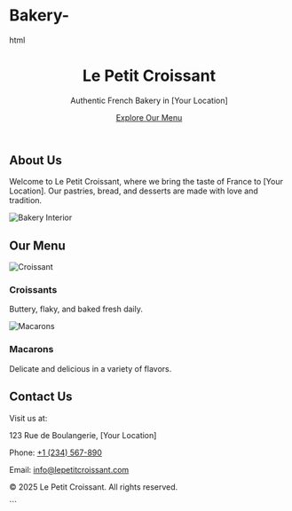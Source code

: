 # Bakery-
html
<!DOCTYPE html>
<html lang="en">
<head>
  <meta charset="UTF-8">
  <meta name="viewport" content="width=device-width, initial-scale=1.0">
  <title>Le Petit Croissant - French Bakery</title>
  <link rel="stylesheet" href="styles.css">
</head>
<body>
  <!-- Header Section -->
  <header>
    <div class="container">
      <h1>Le Petit Croissant</h1>
      <p>Authentic French Bakery in [Your Location]</p>
      <a href="#menu" class="btn">Explore Our Menu</a>
    </div>
  </header>

  <!-- About Section -->
  <section id="about">
    <div class="container">
      <h2>About Us</h2>
      <p>Welcome to Le Petit Croissant, where we bring the taste of France to [Your Location]. Our pastries, bread, and desserts are made with love and tradition.</p>
      <img src="bakery-interior.jpg" alt="Bakery Interior">
    </div>
  </section>

  <!-- Menu Section -->
  <section id="menu">
    <div class="container">
      <h2>Our Menu</h2>
      <div class="menu-item">
        <img src="croissant.jpg" alt="Croissant">
        <h3>Croissants</h3>
        <p>Buttery, flaky, and baked fresh daily.</p>
      </div>
      <div class="menu-item">
        <img src="macarons.jpg" alt="Macarons">
        <h3>Macarons</h3>
        <p>Delicate and delicious in a variety of flavors.</p>
      </div>
    </div>
  </section>

  <!-- Contact Section -->
  <section id="contact">
    <div class="container">
      <h2>Contact Us</h2>
      <p>Visit us at:</p>
      <p>123 Rue de Boulangerie, [Your Location]</p>
      <p>Phone: <a href="tel:+1234567890">+1 (234) 567-890</a></p>
      <p>Email: <a href="mailto:info@lepetitcroissant.com">info@lepetitcroissant.com</a></p>
    </div>
  </section>

  <!-- Footer -->
  <footer>
    <div class="container">
      <p>&copy; 2025 Le Petit Croissant. All rights reserved.</p>
    </div>
  </footer>
</body>
</html>
```
